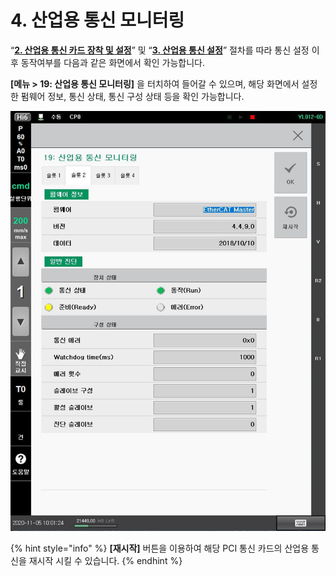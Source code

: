 # 4. 산업용 통신 모니터링

“[**2. 산업용 통신 카드 장착 및 설정**](2-mounting-setting-industrial-communication-card.md)” 및 “[**3. 산업용 통신 설정**](3-setting-industrial-communication/)” 절차를 따라 통신 설정 이후 동작여부를 다음과 같은 화면에서 확인 가능합니다.

**\[메뉴 > 19: 산업용 통신 모니터링]** 을 터치하여 들어갈 수 있으며, 해당 화면에서 설정한 펌웨어 정보, 통신 상태, 통신 구성 상태 등을 확인 가능합니다.

![](<_assets/image (12).png>)

{% hint style="info" %}
**\[재시작]** 버튼을 이용하여 해당 PCI 통신 카드의 산업용 통신을 재시작 시킬 수 있습니다.
{% endhint %}
